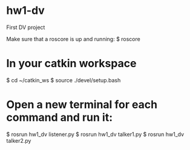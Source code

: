 # hw1-dv

First DV project

Make sure that a roscore is up and running: 
$ roscore

# In your catkin workspace
$ cd ~/catkin_ws
$ source ./devel/setup.bash

# Open a new terminal for each command and run it:

$ rosrun hw1_dv listener.py
$ rosrun hw1_dv talker1.py
$ rosrun hw1_dv talker2.py